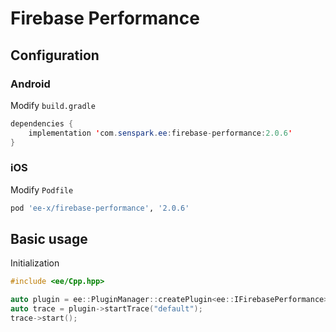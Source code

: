 # Firebase Performance
## Configuration
### Android
Modify `build.gradle`
```java
dependencies {
    implementation 'com.senspark.ee:firebase-performance:2.0.6'
}
```

### iOS
Modify `Podfile`
```ruby
pod 'ee-x/firebase-performance', '2.0.6'
```

## Basic usage
Initialization
```cpp
#include <ee/Cpp.hpp>

auto plugin = ee::PluginManager::createPlugin<ee::IFirebasePerformance>();
auto trace = plugin->startTrace("default");
trace->start();
```